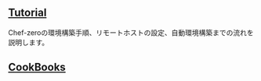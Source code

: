 ## [Tutorial](Tutorial)
Chef-zeroの環境構築手順、リモートホストの設定、自動環境構築までの流れを説明します。
## [CookBooks](CookBooks/Home)